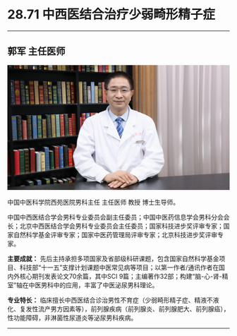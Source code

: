 # 28.71 中西医结合治疗少弱畸形精子症

---

## 郭军 主任医师

![1685687689169](image/c28_071/1685687689169.png)

中国中医科学院西苑医院男科主任 主任医师 教授 博士生导师。

中国中西医结合学会男科专业委员会副主任委员；中国中医药信息学会男科分会会长；北京中西医结合学会男科专业委员会主任委员；国家科技进步奖评审专家；国家自然科学基金评审专家；国家中医药管理局评审专家；北京科技进步奖评审专家。

**主要成就：** 先后主持承担多项国家及省部级科研课题，包含国家自然科学基金项目、科技部“十一五”支撑计划课题中医常见病等项目；以第一作者/通讯作者在国内外核心期刊发表论文70余篇，其中SCI 9篇；主编著作32部；构建“脑-心-肾-精室”轴在中医男科中的应用，丰富了中医泌尿男科理论。

**专业特长：** 临床擅长中西医结合诊治男性不育症（少弱畸形精子症、精液不液化、复发性流产男方因素等），前列腺疾病（前列腺炎、前列腺肥大、前列腺癌），性功能障碍，非淋菌性尿道炎等泌尿男科疾病。

---
